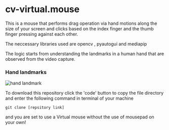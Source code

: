 # cv-virtual.mouse

This is a mouse that performs drag operation via hand motions along the size of your screen and clicks based on the index finger and the thumb finger pressing against each other.

The neccessary libraries used are opencv , pyautogui and mediapip

The logic starts from understanding the landmarks in a human hand that are observed from the video capture.

### Hand landmarks
![hand landmark](https://github.com/Suga7772/cv-virtual.mouse/assets/107424325/3eba9a46-de5a-40f1-ba1f-f1a602fe27a7)

To download this repository click the 'code' button to copy the file directory and enter the following command in terminal of your machine


```git clone [repsitory link]```

and you are set to use a Virtual mouse without the use of mousepad on your own!
